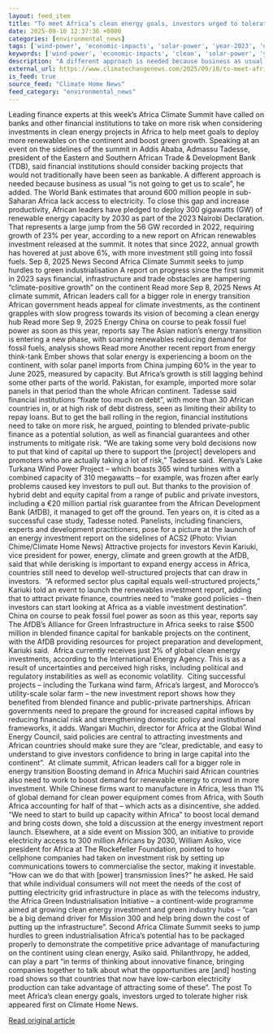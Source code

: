 ```yaml
---
layout: feed_item
title: "To meet Africa’s clean energy goals, investors urged to tolerate higher risk"
date: 2025-09-10 12:37:36 +0000
categories: [environmental_news]
tags: ['wind-power', 'economic-impacts', 'solar-power', 'year-2023', 'urgent', 'renewable-energy', 'fossil-fuels', 'emissions', 'clean-energy', 'climate-costs']
keywords: ['wind-power', 'economic-impacts', 'clean', 'solar-power', 'year-2023', 'meet', 'urgent', 'africa']
description: "A different approach is needed because business as usual “is not going to get us to scale”, he added"
external_url: https://www.climatechangenews.com/2025/09/10/to-meet-africas-clean-energy-goals-investors-urged-to-tolerate-higher-risk/
is_feed: true
source_feed: "Climate Home News"
feed_category: "environmental_news"
---
```


Leading finance experts at this week&#8217;s Africa Climate Summit have called on banks and other financial institutions to take on more risk when considering investments in clean energy projects in Africa to help meet goals to deploy more renewables on the continent and boost green growth. Speaking at an event on the sidelines of the summit in Addis Ababa, Admassu Tadesse, president of the Eastern and Southern African Trade &amp; Development Bank (TDB), said financial institutions should consider backing projects that would not traditionally have been seen as bankable. A different approach is needed because business as usual “is not going to get us to scale”, he added. The World Bank estimates that around 600 million people in sub-Saharan Africa lack access to electricity. To close this gap and increase productivity, African leaders have pledged to deploy 300 gigawatts (GW) of renewable energy capacity by 2030 as part of the 2023 Nairobi Declaration. That represents a large jump from the 56 GW recorded in 2022, requiring growth of 23% per year, according to a new report on African renewables investment released at the summit. It notes that since 2022, annual growth has hovered at just above 6%, with more investment still going into fossil fuels. Sep 8, 2025 News Second Africa Climate Summit seeks to jump hurdles to green industrialisation A report on progress since the first summit in 2023 says financial, infrastructure and trade obstacles are hampering &#8220;climate-positive growth&#8221; on the continent Read more Sep 8, 2025 News At climate summit, African leaders call for a bigger role in energy transition African government heads appeal for climate investments, as the continent grapples with slow progress towards its vision of becoming a clean energy hub Read more Sep 9, 2025 Energy China on course to peak fossil fuel power as soon as this year, reports say The Asian nation&#8217;s energy transition is entering a new phase, with soaring renewables reducing demand for fossil fuels, analysis shows Read more Another recent report from energy think-tank Ember shows that solar energy is experiencing a boom on the continent, with solar panel imports from China jumping 60% in the year to June 2025, measured by capacity. But Africa&#8217;s growth is still lagging behind some other parts of the world. Pakistan, for example, imported more solar panels in that period than the whole African continent. Tadesse said financial institutions “fixate too much on debt”, with more than 30 African countries in, or at high risk of debt distress, seen as limiting their ability to repay loans. But to get the ball rolling in the region, financial institutions need to take on more risk, he argued, pointing to blended private-public finance as a potential solution, as well as financial guarantees and other instruments to mitigate risk. “We are taking some very bold decisions now to put that kind of capital up there to support the [project] developers and promoters who are actually taking a lot of risk,” Tadesse said.&nbsp; Kenya&#8217;s Lake Turkana Wind Power Project &#8211; which boasts 365 wind turbines with a combined capacity of 310 megawatts &#8211; for example, was frozen after early problems caused key investors to pull out. But thanks to the provision of hybrid debt and equity capital from a range of public and private investors, including a €20 million partial risk guarantee from the African Development Bank (AfDB), it managed to get off the ground. Ten years on, it is cited as a successful case study, Tadesse noted. Panelists, including financiers, experts and development practitioners, pose for a picture at the launch of an energy investment report on the sidelines of ACS2 (Photo: Vivian Chime/Climate Home News) Attractive projects for investors Kevin Kariuki, vice president for power, energy, climate and green growth at the AfDB, said that while derisking is important to expand energy access in Africa, countries still need to develop well-structured projects that can draw in investors.&nbsp; “A reformed sector plus capital equals well-structured projects,” Kariuki told an event to launch the renewables investment report, adding that to attract private finance, countries need to “make good policies &#8211; then investors can start looking at Africa as a viable investment destination”.&nbsp; China on course to peak fossil fuel power as soon as this year, reports say The AfDB&#8217;s Alliance for Green Infrastructure in Africa seeks to raise $500 million in blended finance capital for bankable projects on the continent, with the AfDB providing resources for project preparation and development, Kariuki said.&nbsp; Africa currently receives just 2% of global clean energy investments, according to the International&nbsp;Energy Agency. This is as a result of uncertainties and perceived high risks, including political and regulatory instabilities as well as economic volatility.&nbsp; Citing successful projects &#8211; including the Turkana wind farm, Africa&#8217;s largest, and Morocco’s utility-scale solar farm &#8211; the new investment report shows how they benefited from blended finance and public-private partnerships. African governments need to prepare the ground for increased capital inflows by reducing financial risk and strengthening domestic policy and institutional frameworks, it adds. Wangari Muchiri, director for Africa at the Global Wind Energy Council, said policies are central to attracting investments and African countries should make sure they are “clear, predictable, and easy to understand to give investors confidence to bring in large capital into the continent”.&nbsp; At climate summit, African leaders call for a bigger role in energy transition Boosting demand in Africa Muchiri said African countries also need to work to boost demand for renewable energy to crowd in more investment. While Chinese firms want to manufacture in Africa, less than 1% of global demand for clean power equipment comes from Africa, with South Africa accounting for half of that &#8211; which acts as a disincentive, she added. &#8220;We need to start to build up capacity within Africa&#8221; to boost local demand and bring costs down, she told a discussion at the energy investment report launch. Elsewhere, at a side event on Mission 300, an initiative to provide electricity access to 300 million Africans by 2030, William Asiko, vice president for Africa at The Rockefeller Foundation, pointed to how cellphone companies had taken on investment risk by setting up communications towers to commercialise the sector, making it investable. &#8220;How can we do that with [power] transmission lines?&#8221; he asked. He said that while individual consumers will not meet the needs of the cost of putting electricity grid infrastructure in place as with the telecoms industry, the Africa Green Industrialisation Initiative &#8211; a continent-wide programme aimed at growing clean energy investment and green industry hubs &#8211; &#8220;can be a big demand driver for Mission 300 and help bring down the cost of putting up the infrastructure&#8221;. Second Africa Climate Summit seeks to jump hurdles to green industrialisation Africa&#8217;s potential has to be packaged properly to demonstrate the competitive price advantage of manufacturing on the continent using clean energy, Asiko said. Philanthropy, he added, can play a part &#8220;in terms of thinking about innovative finance, bringing companies together to talk about what the opportunities are [and] hosting road shows so that countries that now have low-carbon electricity production can take advantage of attracting some of these&#8221;. The post To meet Africa&#8217;s clean energy goals, investors urged to tolerate higher risk appeared first on Climate Home News.

[Read original article](https://www.climatechangenews.com/2025/09/10/to-meet-africas-clean-energy-goals-investors-urged-to-tolerate-higher-risk/)
